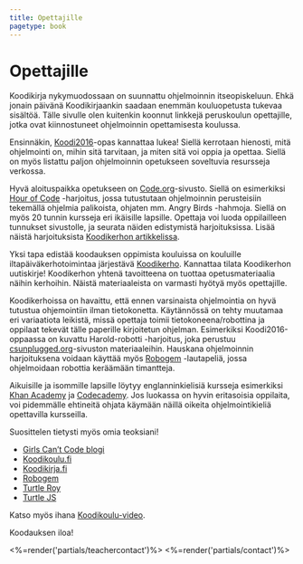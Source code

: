 ```yaml
--- 
title: Opettajille
pagetype: book
---
```


# Opettajille

Koodikirja nykymuodossaan on suunnattu ohjelmoinnin itseopiskeluun. 
Ehkä jonain päivänä Koodikirjaankin saadaan enemmän kouluopetusta tukevaa sisältöä.
Tälle sivulle olen kuitenkin koonnut linkkejä peruskoulun opettajille, jotka ovat kiinnostuneet ohjelmoinnin opettamisesta koulussa.

Ensinnäkin, [Koodi2016](http://koodi2016.fi/lataa.html)-opas kannattaa lukea! Siellä kerrotaan hienosti, mitä ohjelmointi on, mihin sitä tarvitaan, ja miten sitä voi oppia ja opettaa. 
Siellä on myös listattu paljon ohjelmoinnin opetukseen soveltuvia resursseja verkossa.

Hyvä aloituspaikka opetukseen on [Code.org](http://learn.code.org/)-sivusto.
Siellä on esimerkiksi [Hour of Code](http://learn.code.org/hoc/1) -harjoitus, jossa tutustutaan ohjelmoinnin perusteisiin tekemällä ohjelmia palikoista, ohjaten mm. Angry Birds -hahmoja. 
Siellä on myös 20 tunnin kursseja eri ikäisille lapsille.
Opettaja voi luoda oppilailleen tunnukset sivustolle, ja seurata näiden edistymistä harjoituksissa.
Lisää näistä harjoituksista [Koodikerhon artikkelissa](http://koodikerho.fi/code-org-oppimateriaalina-suomessa/).

Yksi tapa edistää koodauksen oppimista kouluissa on kouluille iltapäiväkerhotoimintaa järjestävä [Koodikerho](http://koodikerho.fi/). 
Kannattaa tilata Koodikerhon uutiskirje! Koodikerhon yhtenä tavoitteena on tuottaa opetusmateriaalia näihin kerhoihin. Näistä materiaaleista on varmasti hyötyä myös opettajille.

Koodikerhoissa on havaittu, että ennen varsinaista ohjelmointia on hyvä tutustua ohjemointiin ilman tietokonetta. 
Käytännössä on tehty muutamaa eri variaatiota leikistä, missä opettaja toimii tietokoneena/robottina ja oppilaat tekevät tälle paperille kirjoitetun ohjelman. 
Esimerkiksi Koodi2016-oppaassa on kuvattu Harold-robotti -harjoitus, joka perustuu [csunplugged.org](http://www.csunplugged.org/)-sivuston materiaaleihin. 
Hauskana ohjelmoinnin harjoituksena voidaan käyttää myös [Robogem](http://robogem.fi/) -lautapeliä, jossa ohjelmoidaan robottia keräämään timantteja.

Aikuisille ja isommille lapsille löytyy englanninkielisiä kursseja esimerkiksi [Khan Academy](https://www.khanacademy.org/) ja [Codecademy](https://www.khanacademy.org/).
Jos luokassa on hyvin eritasoisia oppilaita, voi pidemmälle ehtineitä ohjata käymään näillä oikeita ohjelmointikieliä opettavilla kursseilla.

Suosittelen tietysti myös omia teoksiani!

- [Girls Can’t Code blogi](http://girlscantcode.blogspot.fi/)
- [Koodikoulu.fi](http://www.koodikoulu.fi)
- [Koodikirja.fi](http://www.koodikirja.fi)
- [Robogem](http://robogem.fi)
- [Turtle Roy](http://turtle-roy.herokuapp.com)
- [Turtle JS](http://turtle-js.herokuapp.com)

Katso myös ihana [Koodikoulu-video](https://www.youtube.com/watch?v=a6hf5cTOyhI).

Koodauksen iloa!

<%=render('partials/teachercontact')%>
<%=render('partials/contact')%>
